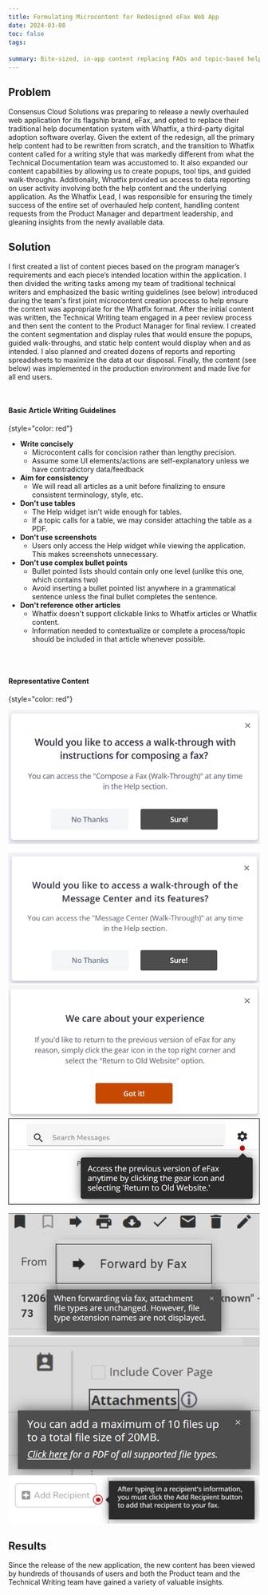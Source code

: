 ```yaml
---
title: Formulating Microcontent for Redesigned eFax Web App
date: 2024-03-08
toc: false
tags:

summary: Bite-sized, in-app content replacing FAQs and topic-based help across eFax app and multiple WordPress pages
---
```


## Problem
Consensus Cloud Solutions was preparing to release a newly overhauled web application for its flagship brand, eFax, and opted to replace their traditional help documentation system with Whatfix, a third-party digital adoption software overlay. Given the extent of the redesign, all the primary help content had to be rewritten from scratch, and the transition to Whatfix content called for a writing style that was markedly different from what the Technical Documentation team was accustomed to. It also expanded our content capabilities by allowing us to create popups, tool tips, and guided walk-throughs. Additionally, Whatfix provided us access to data reporting on user activity involving both the help content and the underlying application. As the Whatfix Lead, I was responsible for ensuring the timely success of the entire set of overhauled help content, handling content requests from the Product Manager and department leadership, and gleaning insights from the newly available data.

## Solution
I first created a list of content pieces based on the program manager’s requirements and each piece’s intended location within the application. I then divided the writing tasks among my team of traditional technical writers and emphasized the basic writing guidelines (see below) introduced during the team's first joint microcontent creation process to help ensure the content was appropriate for the Whatfix format. After the initial content was written, the Technical Writing team engaged in a peer review process and then sent the content to the Product Manager for final review. I created the content segmentation and display rules that would ensure the popups, guided walk-throughs, and static help content would display when and as intended. I also planned and created dozens of reports and reporting spreadsheets to maximize the data at our disposal. Finally, the content (see below) was implemented in the production environment and made live for all end users. 

<br/>

#### Basic Article Writing Guidelines
{style="color: red"}

- **Write concisely**
  - Microcontent calls for concision rather than lengthy precision.
  - Assume some UI elements/actions are self-explanatory unless we have contradictory data/feedback  
- **Aim for consistency**
  - We will read all articles as a unit before finalizing to ensure consistent terminology, style, etc.
- **Don't use tables**
  - The Help widget isn't wide enough for tables.
  - If a topic calls for a table, we may consider attaching the table as a PDF.
- **Don't use screenshots**
  - Users only access the Help widget while viewing the application. This makes screenshots unnecessary.
- **Don't use complex bullet points**
  - Bullet pointed lists should contain only one level (unlike this one, which contains two)
  - Avoid inserting a bullet pointed list anywhere in a grammatical sentence unless the final bullet completes the sentence.
- **Don't reference other articles**
  - Whatfix doesn't support clickable links to Whatfix articles or Whatfix content.
  - Information needed to contextualize or complete a process/topic should be included in that article whenever possible. 

<br/>
<br/>

#### Representative Content
{style="color: red"}

![screen reader text](CAF.png)

![screen reader text](MCFlow.jpg)
![screen reader text](oldsite.png)
![screen reader text](oldsite2.png)

![screen reader text](forward.png)
![screen reader text](attachments.png)
![screen reader text](addrecipient.png)

## Results
Since the release of the new application, the new content has been viewed by hundreds of thousands of users and both the Product team and the Technical Writing team have gained a variety of valuable insights.


<!--more-->
